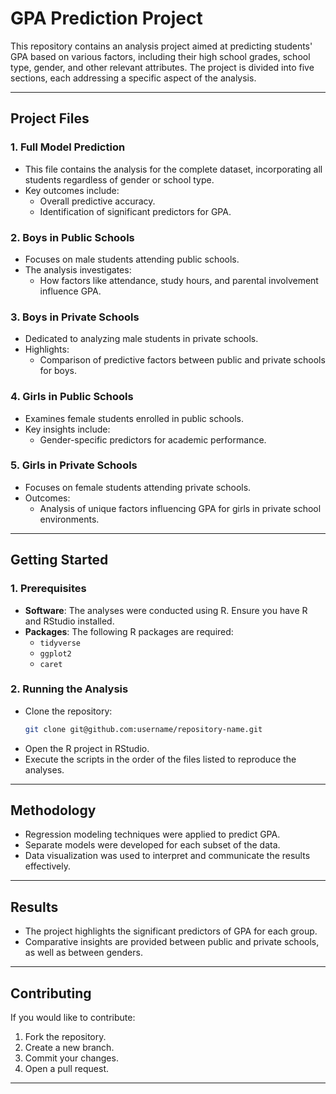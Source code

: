 # GPA Prediction Project

This repository contains an analysis project aimed at predicting students' GPA based on various factors, including their high school grades, school type, gender, and other relevant attributes. The project is divided into five sections, each addressing a specific aspect of the analysis.

---

## **Project Files**

### **1. Full Model Prediction**
- This file contains the analysis for the complete dataset, incorporating all students regardless of gender or school type.
- Key outcomes include:
  - Overall predictive accuracy.
  - Identification of significant predictors for GPA.

### **2. Boys in Public Schools**
- Focuses on male students attending public schools.
- The analysis investigates:
  - How factors like attendance, study hours, and parental involvement influence GPA.

### **3. Boys in Private Schools**
- Dedicated to analyzing male students in private schools.
- Highlights:
  - Comparison of predictive factors between public and private schools for boys.

### **4. Girls in Public Schools**
- Examines female students enrolled in public schools.
- Key insights include:
  - Gender-specific predictors for academic performance.

### **5. Girls in Private Schools**
- Focuses on female students attending private schools.
- Outcomes:
  - Analysis of unique factors influencing GPA for girls in private school environments.

---

## **Getting Started**

### **1. Prerequisites**
- **Software**: The analyses were conducted using R. Ensure you have R and RStudio installed.
- **Packages**: The following R packages are required:
  - `tidyverse`
  - `ggplot2`
  - `caret`

### **2. Running the Analysis**
- Clone the repository:
  ```bash
  git clone git@github.com:username/repository-name.git
  ```
- Open the R project in RStudio.
- Execute the scripts in the order of the files listed to reproduce the analyses.

---

## **Methodology**
- Regression modeling techniques were applied to predict GPA.
- Separate models were developed for each subset of the data.
- Data visualization was used to interpret and communicate the results effectively.

---

## **Results**
- The project highlights the significant predictors of GPA for each group.
- Comparative insights are provided between public and private schools, as well as between genders.

---

## **Contributing**
If you would like to contribute:
1. Fork the repository.
2. Create a new branch.
3. Commit your changes.
4. Open a pull request.

---
